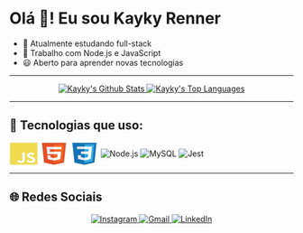 # Olá 👋! Eu sou Kayky Renner

- 🔭 Atualmente estudando full-stack
- 🌱 Trabalho com Node.js e JavaScript
- 😃 Aberto para aprender novas tecnologias

---

<div align="center">
  <a href="https://github.com/KaykyRenner">
    <img height="180em" src="https://github-readme-stats.vercel.app/api?username=KaykyRenner&show_icons=true&include_all_commits=true&theme=dracula&hide_border=true" alt="Kayky's Github Stats"/>
  </a>
  <a href="https://github.com/KaykyRenner">
    <img height="180em" src="https://github-readme-stats.vercel.app/api/top-langs/?username=KaykyRenner&layout=compact&theme=dracula&hide_border=true" alt="Kayky's Top Languages"/>
  </a>
</div>

---

## 🚀 Tecnologias que uso:

<div style="display: inline_block">
  <img align="center" alt="JavaScript" height="40" width="50" src="https://raw.githubusercontent.com/devicons/devicon/master/icons/javascript/javascript-plain.svg" />
  <img align="center" alt="HTML" height="40" width="50" src="https://raw.githubusercontent.com/devicons/devicon/master/icons/html5/html5-original.svg" />
  <img align="center" alt="CSS" height="40" width="50" src="https://raw.githubusercontent.com/devicons/devicon/master/icons/css3/css3-original.svg" />
  <img align="center" alt="Node.js" height="40" width="50" src="https://icongr.am/devicon/nodejs-original.svg?size=128&color=currentColor" />
  <img align="center" alt="MySQL" height="40" width="50" src="https://icongr.am/devicon/mysql-original.svg?size=128&color=currentColor" />
  <img align="center" alt="Jest" height="40" width="50" src="https://static-00.iconduck.com/assets.00/jest-icon-927x1024-76mphqgk.png" />
</div>

---

## 🌐 Redes Sociais

<div align="center">
  <a href="https://www.instagram.com/kayky_renner/" target="_blank">
    <img src="https://img.shields.io/badge/-Instagram-E4405F?style=for-the-badge&logo=instagram&logoColor=white" alt="Instagram"/>
  </a>
  <a href="mailto:kayky.renner.sg@gmail.com" target="_blank">
    <img src="https://img.shields.io/badge/-Gmail-D14836?style=for-the-badge&logo=gmail&logoColor=white" alt="Gmail"/>
  </a>
  <a href="https://www.linkedin.com/in/kayky-renner-7955ba1a0/" target="_blank">
    <img src="https://img.shields.io/badge/-LinkedIn-0077B5?style=for-the-badge&logo=linkedin&logoColor=white" alt="LinkedIn"/>
  </a>
</div>
